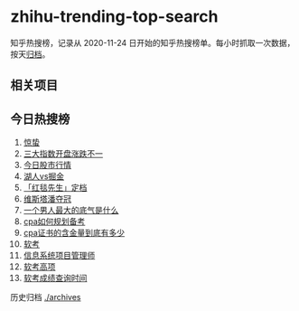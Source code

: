 # zhihu-trending-top-search

知乎热搜榜，记录从 2020-11-24
日开始的知乎热搜榜单。每小时抓取一次数据，按天[归档](./archives)。

## 相关项目

## 今日热搜榜

<!-- BEGIN -->
<!-- 最后更新时间 Tue Mar 05 2024 13:07:33 GMT+0800 (China Standard Time) -->

1. [惊蛰](https://www.zhihu.com/search?q=惊蛰)
1. [三大指数开盘涨跌不一](https://www.zhihu.com/search?q=三大指数开盘涨跌不一)
1. [今日股市行情](https://www.zhihu.com/search?q=今日股市行情)
1. [湖人vs掘金](https://www.zhihu.com/search?q=湖人vs掘金)
1. [「红毯先生」定档](https://www.zhihu.com/search?q=「红毯先生」定档)
1. [维斯塔潘夺冠](https://www.zhihu.com/search?q=维斯塔潘夺冠)
1. [一个男人最大的底气是什么](https://www.zhihu.com/search?q=一个男人最大的底气是什么)
1. [cpa如何规划备考](https://www.zhihu.com/search?q=cpa如何规划备考)
1. [cpa证书的含金量到底有多少](https://www.zhihu.com/search?q=cpa证书的含金量到底有多少)
1. [软考](https://www.zhihu.com/search?q=软考)
1. [信息系统项目管理师](https://www.zhihu.com/search?q=信息系统项目管理师)
1. [软考高项](https://www.zhihu.com/search?q=软考高项)
1. [软考成绩查询时间](https://www.zhihu.com/search?q=软考成绩查询时间)

<!-- END -->

历史归档 [./archives](./archives)
